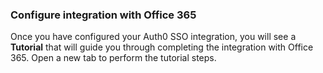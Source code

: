 ### Configure integration with Office 365

Once you have configured your Auth0 SSO integration, you will see a **Tutorial** that will guide you through completing the integration with Office 365. Open a new tab to perform the tutorial steps.
